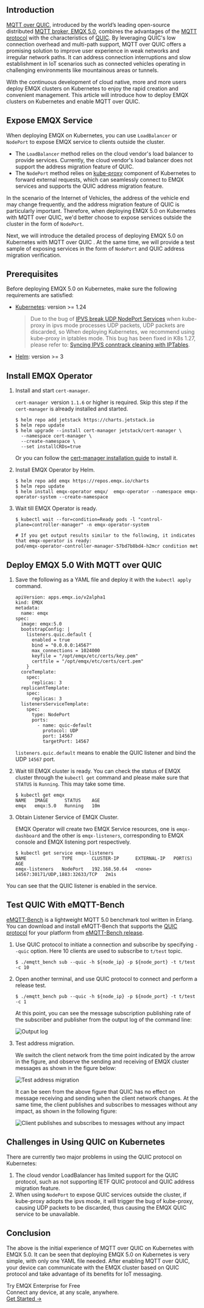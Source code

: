 ## Introduction

[MQTT over QUIC](https://www.emqx.com/en/blog/getting-started-with-mqtt-over-quic-from-scratch), introduced by the world’s leading open-source distributed [MQTT broker, EMQX 5.0](https://www.emqx.io/), combines the advantages of the [MQTT protocol](https://www.emqx.com/en/blog/the-easiest-guide-to-getting-started-with-mqtt) with the characteristics of [QUIC](https://www.emqx.com/en/blog/quic-protocol-the-features-use-cases-and-impact-for-iot-iov). By leveraging QUIC's low connection overhead and multi-path support, MQTT over QUIC offers a promising solution to improve user experience in weak networks and irregular network paths. It can address connection interruptions and slow establishment in IoT scenarios such as connected vehicles operating in challenging environments like mountainous areas or tunnels.

With the continuous development of cloud native, more and more users deploy EMQX clusters on Kubernetes to enjoy the rapid creation and convenient management. This article will introduce how to deploy EMQX clusters on Kubernetes and enable MQTT over QUIC.

## Expose EMQX Service

When deploying EMQX on Kubernetes, you can use `LoadBalancer` or `NodePort` to expose EMQX service to clients outside the cluster. 

- The `LoadBalancer` method relies on the cloud vendor's load balancer to provide services. Currently, the cloud vendor's load balancer does not support the address migration feature of QUIC. 
- The `NodePort` method relies on [kube-proxy](https://kubernetes.io/docs/reference/command-line-tools-reference/kube-proxy/) component of Kubernetes to forward external requests, which can seamlessly connect to EMQX services and supports the QUIC address migration feature. 

In the scenario of the Internet of Vehicles, the address of the vehicle end may change frequently, and the address migration feature of QUIC is particularly important. Therefore, when deploying EMQX 5.0 on Kubernetes with MQTT over QUIC, we'd better choose to expose services outside the cluster in the form of `NodePort`. 

Next, we will introduce the detailed process of deploying EMQX 5.0 on Kubernetes with MQTT over QUIC . At the same time, we will provide a test sample of exposing services in the form of `NodePort` and QUIC address migration verification.

## Prerequisites

Before deploying EMQX 5.0 on Kubernetes, make sure the following requirements are satisfied:

- [Kubernetes](https://kubernetes.io/docs/concepts/overview/): version >= 1.24

  >Due to the bug of [IPVS break UDP NodePort Services](https://github.com/kubernetes/kubernetes/issues/113802) when kube-proxy in ipvs mode processes UDP packets, UDP packets are discarded, so When deploying Kubernetes, we recommend using kube-proxy in iptables mode. This bug has been fixed in K8s 1.27, please refer to: [Syncing IPVS conntrack cleaning with IPTables](https://github.com/kubernetes/kubernetes/pull/116171).

- [Helm](https://helm.sh/): version >= 3

## Install EMQX Operator

1. Install and start `cert-manager`.

   `cert-manager `version `1.1.6`  or higher is required. Skip this step if the  `cert-manager`  is already installed and started.

   ```
   $ helm repo add jetstack https://charts.jetstack.io
   $ helm repo update
   $ helm upgrade --install cert-manager jetstack/cert-manager \
     --namespace cert-manager \
     --create-namespace \
     --set installCRDs=true
   ```

   Or you can follow the [cert-manager installation guide](https://cert-manager.io/docs/installation/) to install it.

2. Install EMQX Operator by Helm.

   ```
   $ helm repo add emqx https://repos.emqx.io/charts
   $ helm repo update
   $ helm install emqx-operator emqx/  emqx-operator --namespace emqx-operator-system --create-namespace
   ```

3. Wait till EMQX Operator is ready.

   ```
   $ kubectl wait --for=condition=Ready pods -l "control-plane=controller-manager" -n emqx-operator-system
   
   # If you get output results similar to the following, it indicates that emqx-operator is ready:
   pod/emqx-operator-controller-manager-57bd7b8bd4-h2mcr condition met
   ```

## Deploy EMQX 5.0 With MQTT over QUIC

1. Save the following as a YAML file and deploy it with the `kubectl apply` command.

   ```
   apiVersion: apps.emqx.io/v2alpha1
   kind: EMQX
   metadata:
     name: emqx
   spec:
     image: emqx:5.0
     bootstrapConfig: |
       listeners.quic.default {
         enabled = true 
         bind = "0.0.0.0:14567"
         max_connections = 1024000
         keyfile = "/opt/emqx/etc/certs/key.pem"
         certfile = "/opt/emqx/etc/certs/cert.pem"
       }
     coreTemplate:
       spec:
         replicas: 3
     replicantTemplate:
       spec:
         replicas: 3
     listenersServiceTemplate:
       spec:
         type: NodePort
         ports:
           - name: quic-default 
             protocol: UDP
             port: 14567
             targetPort: 14567
   ```

   `listeners.quic.default` means to enable the QUIC listener and bind the UDP `14567` port.

2. Wait till EMQX cluster is ready. You can check the status of EMQX cluster through the `kubectl get` command and please make sure that `STATUS` is `Running`. This may take some time.

   ```
   $ kubectl get emqx
   NAME   IMAGE      STATUS    AGE
   emqx   emqx:5.0   Running   10m
   ```

3. Obtain Listener Service of EMQX Cluster.

   EMQX Operator will create two EMQX Service resources, one is `emqx-dashboard` and the other is `emqx-listeners`, corresponding to EMQX console and EMQX listening port respectively.

   ```
   $ kubectl get service emqx-listeners 
   NAME             TYPE       CLUSTER-IP      EXTERNAL-IP   PORT(S)                          AGE
   emqx-listeners   NodePort   192.168.50.64   <none>        14567:30171/UDP,1883:32633/TCP   2m1s
   ```

You can see that the QUIC listener is enabled in the service.

## Test QUIC With eMQTT-Bench

[eMQTT-Bench](https://github.com/emqx/emqtt-bench) is a lightweight MQTT 5.0 benchmark tool written in Erlang. You can download and install eMQTT-Bench that supports the [QUIC protocol](https://www.emqx.com/en/blog/quic-protocol-the-features-use-cases-and-impact-for-iot-iov) for your platform from [eMQTT-Bench release](https://github.com/emqx/emqtt-bench/releases).

1. Use QUIC protocol to initiate a connection and subscribe by specifying `--quic` option. Here 10 clients are used to subscribe to `t/test` topic.

   ```
   $ ./emqtt_bench sub --quic -h ${node_ip} -p ${node_port} -t t/test -c 10
   ```

2. Open another terminal, and use QUIC protocol to connect and perform a release test.

   ```
   $ ./emqtt_bench pub --quic -h ${node_ip} -p ${node_port} -t t/test -c 1
   ```

   At this point, you can see the message subscription publishing rate of the subscriber and publisher from the output log of the command line:

   ![Output log](https://assets.emqx.com/images/a6d187493b4bafe9f353f99b010ad6a6.png)

3. Test address migration.

   We switch the client network from the time point indicated by the arrow in the figure, and observe the sending and receiving of EMQX cluster messages as shown in the figure below:

   ![Test address migration](https://assets.emqx.com/images/6bb1a933e1dbea73d22c78df8cc9e2cf.png)

   It can be seen from the above figure that QUIC has no effect on message receiving and sending when the client network changes. At the same time, the client publishes and subscribes to messages without any impact, as shown in the following figure:

   ![Client publishes and subscribes to messages without any impact](https://assets.emqx.com/images/664a3d614b513e0032071ad9f7d245d7.png)

## Challenges in Using QUIC on Kubernetes

There are currently two major problems in using the QUIC protocol on Kubernetes: 

1. The cloud vendor LoadBalancer has limited support for the QUIC protocol, such as not supporting IETF QUIC protocol and QUIC address migration feature.
2. When using `NodePort` to expose QUIC services outside the cluster, if kube-proxy adopts the ipvs mode, it will trigger the bug of kube-proxy, causing UDP packets to be discarded, thus causing the EMQX QUIC service to be unavailable.

## Conclusion

The above is the initial experience of MQTT over QUIC on Kubernetes with EMQX 5.0. It can be seen that deploying EMQX 5.0 on Kubernetes is very simple, with only one YAML file needed. After enabling MQTT over QUIC, your device can communicate with the EMQX cluster based on QUIC protocol and take advantage of its benefits for IoT messaging.



<section class="promotion">
    <div>
        Try EMQX Enterprise for Free
      <div class="is-size-14 is-text-normal has-text-weight-normal">Connect any device, at any scale, anywhere.</div>
    </div>
    <a href="https://www.emqx.com/en/try?product=enterprise" class="button is-gradient px-5">Get Started →</a>
</section>
